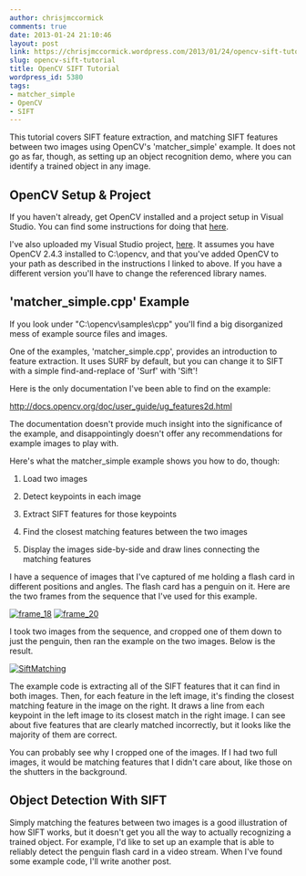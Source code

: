 ```yaml
---
author: chrisjmccormick
comments: true
date: 2013-01-24 21:10:46
layout: post
link: https://chrisjmccormick.wordpress.com/2013/01/24/opencv-sift-tutorial/
slug: opencv-sift-tutorial
title: OpenCV SIFT Tutorial
wordpress_id: 5380
tags:
- matcher_simple
- OpenCV
- SIFT
---
```


This tutorial covers SIFT feature extraction, and matching SIFT features between two images using OpenCV's 'matcher_simple' example. It does not go as far, though, as setting up an object recognition demo, where you can identify a trained object in any image.


## OpenCV Setup & Project


If you haven't already, get OpenCV installed and a project setup in Visual Studio. You can find some instructions for doing that [here](http://chrisjmccormick.wordpress.com/2013/01/24/opencv-setup-in-visual-studio-2010/).

I've also uploaded my Visual Studio project, [here](https://docs.google.com/file/d/0B-kWgXJRQkQ7Z3NLa1RzYzlsZUU/edit). It assumes you have OpenCV 2.4.3 installed to C:\opencv\, and that you've added OpenCV to your path as described in the instructions I linked to above. If you have a different version you'll have to change the referenced library names.


## 'matcher_simple.cpp' Example


If you look under "C:\opencv\samples\cpp\" you'll find a big disorganized mess of example source files and images.

One of the examples, 'matcher_simple.cpp', provides an introduction to feature extraction. It uses SURF by default, but you can change it to SIFT with a simple find-and-replace of 'Surf' with 'Sift'!

Here is the only documentation I've been able to find on the example:

http://docs.opencv.org/doc/user_guide/ug_features2d.html

The documentation doesn't provide much insight into the significance of the example, and disappointingly doesn't offer any recommendations for example images to play with.

Here's what the matcher_simple example shows you how to do, though:



	
  1. Load two images

	
  2. Detect keypoints in each image

	
  3. Extract SIFT features for those keypoints

	
  4. Find the closest matching features between the two images

	
  5. Display the images side-by-side and draw lines connecting the matching features


I have a sequence of images that I've captured of me holding a flash card in different positions and angles. The flash card has a penguin on it. Here are the two frames from the sequence that I've used for this example.

[![frame_18](http://chrisjmccormick.files.wordpress.com/2013/01/frame_18.png)](http://chrisjmccormick.files.wordpress.com/2013/01/frame_18.png) [![frame_20](http://chrisjmccormick.files.wordpress.com/2013/01/frame_20.png)](http://chrisjmccormick.files.wordpress.com/2013/01/frame_20.png)

I took two images from the sequence, and cropped one of them down to just the penguin, then ran the example on the two images. Below is the result.

[![SiftMatching](http://chrisjmccormick.files.wordpress.com/2013/01/siftmatching.png)](http://chrisjmccormick.files.wordpress.com/2013/01/siftmatching.png)

The example code is extracting all of the SIFT features that it can find in both images. Then, for each feature in the left image, it's finding the closest matching feature in the image on the right. It draws a line from each keypoint in the left image to its closest match in the right image. I can see about five features that are clearly matched incorrectly, but it looks like the majority of them are correct.

You can probably see why I cropped one of the images. If I had two full images, it would be matching features that I didn't care about, like those on the shutters in the background.


## Object Detection With SIFT


Simply matching the features between two images is a good illustration of how SIFT works, but it doesn't get you all the way to actually recognizing a trained object. For example, I'd like to set up an example that is able to reliably detect the penguin flash card in a video stream. When I've found some example code, I'll write another post.
